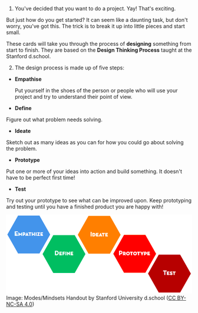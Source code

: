 1. You've decided that you want to do a project. Yay! That's exciting. 

 But just how do you get started? It can seem like a daunting task, but don't worry, you've got this. The trick is to break it up into little pieces and start small. 
 
 These cards will take you through the process of **designing** something from start to finish. They are based on the **Design Thinking Process** taught at the Stanford d.school.

2. The design process is made up of five steps:
 * **Empathise**
 
   Put yourself in the shoes of the person or people who will use your project and try to understand their point of view.
 * **Define**
 
 Figure out what problem needs solving.
 * **Ideate**
 
 Sketch out as many ideas as you can for how you could go about solving the problem.
 * **Prototype**
 
 Put one or more of your ideas into action and build something. It doesn't have to be perfect first time!
 * **Test**
 
 Try out your prototype to see what can be improved upon. Keep prototyping and testing until you have a finished product you are happy with!

 ![](designthinkingsteps.png)
 Image: Modes/Mindsets Handout by Stanford University d.school \([CC BY-NC-SA 4.0](https://creativecommons.org/licenses/by-nc-sa/4.0/)\) 






